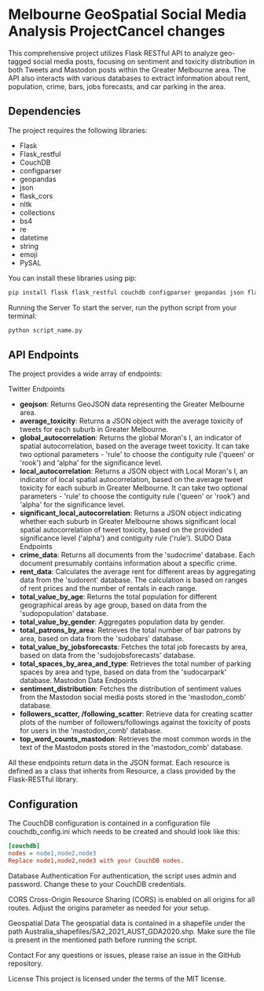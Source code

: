 # Melbourne GeoSpatial Social Media Analysis ProjectCancel changes

This comprehensive project utilizes Flask RESTful API to analyze geo-tagged social media posts, focusing on sentiment and toxicity distribution in both Tweets and Mastodon posts within the Greater Melbourne area. The API also interacts with various databases to extract information about rent, population, crime, bars, jobs forecasts, and car parking in the area.

## Dependencies

The project requires the following libraries:

- Flask
- Flask_restful
- CouchDB
- configparser
- geopandas
- json
- flask_cors
- nltk
- collections
- bs4
- re
- datetime
- string
- emoji
- PySAL

You can install these libraries using pip:


```sh
pip install flask flask_restful couchdb configparser geopandas json flask_cors nltk collections bs4 re datetime string emoji pysal
```

Running the Server
To start the server, run the python script from your terminal:

```sh
python script_name.py
```

## API Endpoints
The project provides a wide array of endpoints:

Twitter Endpoints
- **geojson**: Returns GeoJSON data representing the Greater Melbourne area.
- **average_toxicity**: Returns a JSON object with the average toxicity of tweets for each suburb in Greater Melbourne.
- **global_autocorrelation**: Returns the global Moran's I, an indicator of spatial autocorrelation, based on the average tweet toxicity. It can take two optional parameters - 'rule' to choose the contiguity rule ('queen' or 'rook') and 'alpha' for the significance level.
- **local_autocorrelation**: Returns a JSON object with Local Moran's I, an indicator of local spatial autocorrelation, based on the average tweet toxicity for each suburb in Greater Melbourne. It can take two optional parameters - 'rule' to choose the contiguity rule ('queen' or 'rook') and 'alpha' for the significance level.
- **significant_local_autocorrelation**: Returns a JSON object indicating whether each suburb in Greater Melbourne shows significant local spatial autocorrelation of tweet toxicity, based on the provided significance level ('alpha') and contiguity rule ('rule').
SUDO Data Endpoints
- **crime_data**: Returns all documents from the 'sudocrime' database. Each document presumably contains information about a specific crime.
- **rent_data**: Calculates the average rent for different areas by aggregating data from the 'sudorent' database. The calculation is based on ranges of rent prices and the number of rentals in each range.
- **total_value_by_age**: Returns the total population for different geographical areas by age group, based on data from the 'sudopopulation' database.
- **total_value_by_gender**: Aggregates population data by gender.
- **total_patrons_by_area**: Retrieves the total number of bar patrons by area, based on data from the 'sudobars' database.
- **total_value_by_jobsforecasts**: Fetches the total job forecasts by area, based on data from the 'sudojobsforecasts' database.
- **total_spaces_by_area_and_type**: Retrieves the total number of parking spaces by area and type, based on data from the 'sudocarpark' database.
Mastodon Data Endpoints
- **sentiment_distribution**: Fetches the distribution of sentiment values from the Mastodon social media posts stored in the 'mastodon_comb' database.
- **followers_scatter, /following_scatter**: Retrieve data for creating scatter plots of the number of followers/followings against the toxicity of posts for users in the 'mastodon_comb' database.
- **top_word_counts_mastodon**: Retrieves the most common words in the text of the Mastodon posts stored in the 'mastodon_comb' database.

All these endpoints return data in the JSON format. Each resource is defined as a class that inherits from Resource, a class provided by the Flask-RESTful library.

## Configuration
The CouchDB configuration is contained in a configuration file couchdb_config.ini which needs to be created and should look like this:

```ini
[couchdb]
nodes = node1,node2,node3
Replace node1,node2,node3 with your CouchDB nodes.
```

Database Authentication
For authentication, the script uses admin and password. Change these to your CouchDB credentials.

CORS
Cross-Origin Resource Sharing (CORS) is enabled on all origins for all routes. Adjust the origins parameter as needed for your setup.

Geospatial Data
The geospatial data is contained in a shapefile under the path Australia_shapefiles/SA2_2021_AUST_GDA2020.shp. Make sure the file is present in the mentioned path before running the script.

Contact
For any questions or issues, please raise an issue in the GitHub repository.

License
This project is licensed under the terms of the MIT license.
